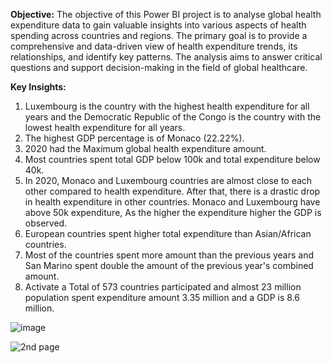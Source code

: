 <b>Objective:</b> The objective of this Power BI project is to analyse global health expenditure data to gain valuable insights into various aspects of health spending across countries and regions. The primary goal is to provide a comprehensive and data-driven view of health expenditure trends, its relationships, and identify key patterns. The analysis aims to answer critical questions and support decision-making in the field of global healthcare.

<b>Key Insights:</b>

1. Luxembourg is the country with the highest health expenditure for all years and the Democratic Republic of the Congo is the country with the lowest health expenditure for all years.
2. The highest GDP percentage is of Monaco (22.22%).
3. 2020 had the Maximum global health expenditure amount.
4. Most countries spent total GDP below 100k and total expenditure below 40k.
5. In 2020, Monaco and Luxembourg countries are almost close to each other compared to health expenditure. After that, there is a drastic drop in health expenditure in other countries. Monaco and Luxembourg have above 50k expenditure, As the higher the expenditure higher the GDP is observed.
6. European countries spent higher total expenditure than Asian/African countries.
7. Most of the countries spent more amount than the previous years and San Marino spent double the amount of the previous year's combined amount.
8. Activate a Total of 573 countries participated and almost 23 million population spent expenditure amount 3.35 million and a GDP is 8.6 million.

![image](https://github.com/jyotipaliwal109/Global-Health-Expenditure-Analysis-Power-BI---Power-BI-Project---uh6g8n4emq7d/assets/85400541/ec3c9bf9-939b-4e30-a3d3-f9a6df7fcda8)

![2nd page](https://github.com/jyotipaliwal109/Global-Health-Expenditure-Analysis-Power-BI---Power-BI-Project---uh6g8n4emq7d/assets/85400541/f5be82dc-3b92-498b-a63e-17d5a421b107)





